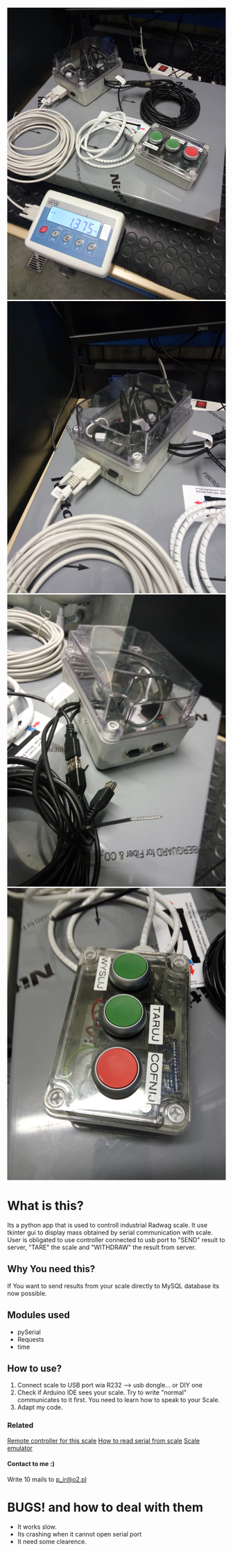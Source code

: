 ![alt text](https://github.com/MarcinanBarbarzynca/Radwag-Scale-controller-with-MYSQL-communication/blob/main/images/IMG_20210705_160643.jpg) 
![alt text](https://github.com/MarcinanBarbarzynca/Radwag-Scale-controller-with-MYSQL-communication/blob/main/images/IMG_20210705_160713.jpg)
![alt text](https://github.com/MarcinanBarbarzynca/Radwag-Scale-controller-with-MYSQL-communication/blob/main/images/IMG_20210705_160719.jpg)
![alt text](https://github.com/MarcinanBarbarzynca/Radwag-Scale-controller-with-MYSQL-communication/blob/main/images/IMG_20210705_160725.jpg)



# What is this?
Its a python app that is used to controll industrial Radwag scale. It use tkinter gui to display mass obtained by serial communication with scale. User is obligated to use controller connected to usb port to "SEND" result to server, "TARE" the scale and "WITHDRAW" the result from server. 

##  Why You need this?
If You want to send results from your scale directly to MySQL database its now possible. 

## Modules used
- pySerial
- Requests
- time

## How to use?
1. Connect scale to USB port wia R232 --> usb dongle... or DIY one
2. Check if Arduino IDE sees your scale. Try to write "normal" communicates to it first. You need to learn how to speak to your Scale. 
3. Adapt my code. 

### Related
[Remote controller for this scale](https://github.com/MarcinanBarbarzynca/Pilot-do-komputera-Arduino-NANO "Remote controller for this scale")
[How to read serial from scale](https://github.com/MarcinanBarbarzynca/Read-two-Arduino-serial-with-PYSerial "How to read serial from scale")
[Scale emulator](https://github.com/MarcinanBarbarzynca/Emulator-wagi-radwag-arduino "Scale emulator")

#### Contact to me :)
Write 10 mails to p_ir@o2.pl


# BUGS! and how to deal with them
- It works slow. 
- Its crashing when it cannot open serial port
- It need some clearence. 
